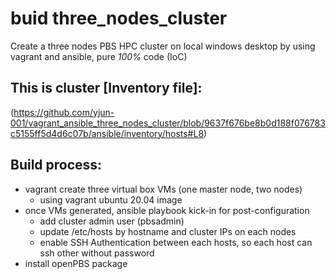 # buid three_nodes_cluster

Create a three nodes PBS HPC cluster on local windows desktop by using vagrant and ansible, pure *100%* code (IoC)

## This is cluster [Inventory file]: 
(https://github.com/yjun-001/vagrant_ansible_three_nodes_cluster/blob/9637f676be8b0d188f076783c5155ff5d4d6c07b/ansible/inventory/hosts#L8)

## Build process:
- vagrant create three virtual box VMs (one master node, two nodes)
  - using vagrant ubuntu 20.04 image 
- once VMs generated, ansible playbook kick-in for post-configuration
  - add cluster admin user (pbsadmin)
  - update /etc/hosts by hostname and cluster IPs on each nodes
  - enable SSH Authentication between each hosts, so each host can ssh other without password
- install openPBS package



